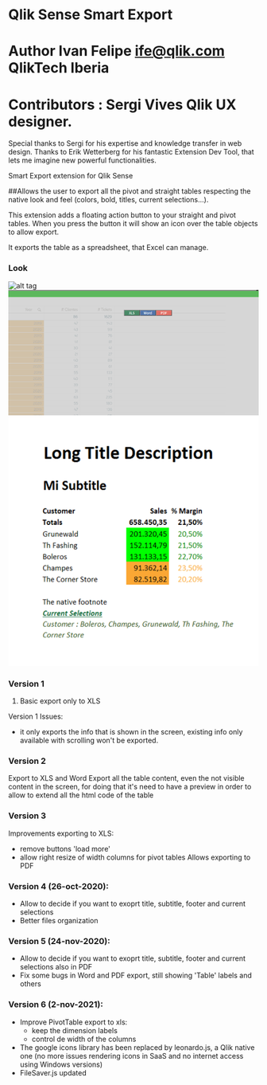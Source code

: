 # Qlik Sense Smart Export
# Author Ivan Felipe ife@qlik.com QlikTech Iberia
# Contributors : Sergi Vives Qlik UX designer.
Special thanks to Sergi for his expertise and knowledge transfer in web design.
Thanks to Erik Wetterberg for his fantastic Extension Dev Tool, that lets me imagine new powerful functionalities.

Smart Export extension for Qlik Sense

##Allows the user to export all the pivot and straight tables respecting the native look and feel (colors, bold, titles, current selections...).

This extension adds a floating action button to your straight and pivot tables.
When you press the button it will show an icon over the table objects to allow export.

It exports the table as a spreadsheet, that Excel can manage.

### Look
![alt tag](https://badge.status.php.gt/dom-build.svg)
![alt tag](https://github.com/iviasensio/Guides/blob/master/SmartExport/SmartExport2.png)
![alt tag](https://github.com/iviasensio/Guides/blob/master/SmartExport/SmartExport3.png)

### Version 1

1. Basic export only to XLS

Version 1 Issues:
- it only exports the info that is shown in the screen, existing info only available with scrolling won't be exported.


### Version 2
Export to XLS and Word
Export all the table content, even the not visible content in the screen,
for doing that it's need to have a preview in order to allow to extend all the html code of the table


### Version 3
Improvements exporting to XLS:
- remove buttons 'load more'
- allow right resize of width columns for pivot tables
Allows exporting to PDF


### Version 4 (26-oct-2020):
- Allow to decide if you want to exoprt title, subtitle, footer and current selections
- Better files organization

### Version 5 (24-nov-2020):
- Allow to decide if you want to exoprt title, subtitle, footer and current selections also in PDF
- Fix some bugs in Word and PDF export, still showing 'Table' labels and others

### Version 6 (2-nov-2021):
- Improve PivotTable export to xls:
	- keep the dimension labels
	- control de width of the columns
- The google icons library has been replaced by leonardo.js, a Qlik native one (no more issues rendering icons in SaaS and no internet access using Windows versions)
- FileSaver.js updated
